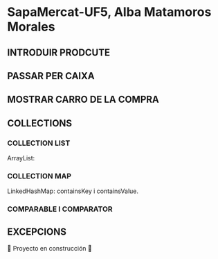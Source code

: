 # SapaMercat-UF5, Alba Matamoros Morales
## INTRODUIR PRODCUTE

## PASSAR PER CAIXA

## MOSTRAR CARRO DE LA COMPRA

## COLLECTIONS
### COLLECTION LIST
ArrayList:

### COLLECTION MAP
LinkedHashMap:
containsKey i containsValue.

### COMPARABLE I COMPARATOR

## EXCEPCIONS


:construction: Proyecto en construcción :construction:
